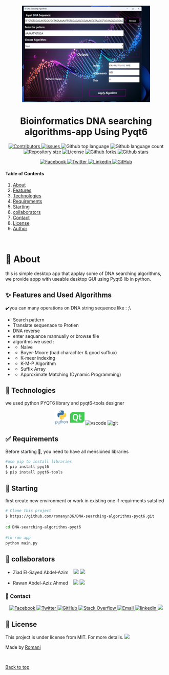 


<p align="center" id="top"> 
<img src="/images/main.png" alt="x-ray" width="400" height="300" />

</p>

<h1 align="center">Bioinformatics DNA searching algorithms-app Using Pyqt6</h1>

<p align="center">

<!-- contributors -->
<a href="https://github.com/romanyn36/DNA-searching-algorithms-pyqt6/graphs/contributors">

  <img src="https://img.shields.io/github/contributors/romanyn36/DNA-searching-algorithms-pyqt6.svg?style=flat" alt="Contributors" />
  
</a>


<!-- issues -->
<a href="https://github.com/romanyn36/DNA-searching-algorithms-pyqt6/issues">
  <img src="https://img.shields.io/github/issues/romanyn36/DNA-searching-algorithms-pyqt6.svg?style=flat" alt="issues" />
</a>
  
<img alt="Github top language" src="https://img.shields.io/github/languages/top/romanyn36/DNA-searching-algorithms-pyqt6?color=yellow">


  <img alt="Github language count" src="https://img.shields.io/github/languages/count/romanyn36/DNA-searching-algorithms-pyqt6?color=blue">
  

  <img alt="Repository size" src="https://img.shields.io/github/repo-size/romanyn36/DNA-searching-algorithms-pyqt6?color=56BEB8">

  <img alt="License" src="https://img.shields.io/github/license/romanyn36/DNA-searching-algorithms-pyqt6?color=red">


<!-- forks -->
<a href="https://github.com/romanyn36/DNA-searching-algorithms-pyqt6/network/members">

  <img alt="Github forks" src="https://img.shields.io/github/forks/romanyn36/DNA-searching-algorithms-pyqt6.svg?color=cyan" alt="forks"/>
</a>


  

<!-- stars -->
  <a href="https://github.com/romanyn36/DNA-searching-algorithms-pyqt6/stargazers">
  
  <img alt="Github stars" src="https://img.shields.io/github/stars/romanyn36/DNA-searching-algorithms-pyqt6?color=56BEB8"  alt="stars" />

</a>










</p>
<p align="center">
 <a href="https://www.facebook.com/romanyn3/" target="_blank">
  <img src="https://img.shields.io/badge/-Romani-1877F2?style=flat&logo=facebook&logoColor=white" alt="Facebook" />
</a>

<a href="https://twitter.com/romanyn36" target="_blank">
  <img src="https://img.shields.io/badge/-@romanyn36-1DA1F2?style=flat&logo=twitter&logoColor=white" alt="Twitter" />
</a>


<a href="https://www.linkedin.com/in/romanyn36" target="_blank">
  <img src="https://img.shields.io/badge/-@romanyn36-0077B5?style=flat&logo=linkedin&logoColor=white" alt="LinkedIn" />
</a>

<a href="https://github.com/romanyn36" target="_blank">
  <img src="https://img.shields.io/badge/-@romanyn36-181717?style=flat&logo=github&logoColor=white" alt="GitHub" />
</a>
</p>



<!-- TABLE OF CONTENTS -->
#### Table of Contents
  <ol>
    <li><a href="#dart-about">About</a></li>
    <li><a href="#sparkles-features">Features</a></li>
    <li><a href="#rocket-technologies">Technologies</a></li>
    <li><a href="#white_check_mark-requirements">Requirements</a></li>
    <li><a href="#checkered_flag-starting">Starting</a></li>
    <li><a href="#busts_in_silhouette-collaborators">collaborators</a></li>
    <li><a href="#email-contact">Contact</a></li>
    <li><a href="#memo-license">License</a></li>
    <li><a href="https://github.com/romanyn36" target="_blank">Author</a></li>
  </ol>


<br>

# :dart: About ##

this is simple desktop app that applay some of DNA searching algorithms, we provide appp with useable desktop GUI using Pyqt6 lib in python.


## :sparkles: Features and Used Algorithms ##

:heavy_check_mark:you can many operations on DNA string sequence like : ;\
- Search pattern
- Translate sequenace to Protien 
- DNA reverse
- enter sequance mannually or browse file 
-  algoritms we used :
-   - Naive 
- - Boyer-Moore (bad charachter & good suffiux)
- - K-meer indexing
- - K-M-P Algorithm
- -  Suffix Array
- - Approximate Matching (Dynamic Programming)



## :rocket: Technologies ##
we used python PYQT6 library and pyqt6-tools designer 
<p align='center'>
<img src=https://raw.githubusercontent.com/devicons/devicon/master/icons/python/python-original-wordmark.svg width="45" height="45" />



<img src="https://raw.githubusercontent.com/devicons/devicon/master/icons/qt/qt-original.svg" alt="OpenCV" width="45" height="45" />

<img src="https://cdn.jsdelivr.net/gh/devicons/devicon/icons/vscode/vscode-original.svg" alt="vscode" width="45" height="45"/>

<img src="https://cdn.jsdelivr.net/gh/devicons/devicon/icons/git/git-original.svg" alt="git" width="45" height="45"/>


</p>


## :white_check_mark: Requirements ##

Before starting :checkered_flag:, you need to have all mensioned libraries 
```bash
#use pip to install libraries 
$ pip install pyqt6
$ pip install pyqt6-tools       

```
## :checkered_flag: Starting ##
first create new environment or work in existing one if requirments satsfied 
```bash
# Clone this project
$ https://github.com/romanyn36/DNA-searching-algorithms-pyqt6.git

cd DNA-searching-algorithms-pyqt6

#to run app
python main.py
```
## :busts_in_silhouette: collaborators ##

- Ziad El-Sayed Abdel-Azim&nbsp;&nbsp;&nbsp;&nbsp;[![](https://img.shields.io/badge/-@zeyadusf-181717?style=flat&logo=github&logoColor=white)](https://github.com/zeyadusf) [![](https://img.shields.io/badge/-Zeyad_Usf-0077B5?style=flat&logo=linkedin&logoColor=white)](https://www.linkedin.com/in/zeyad-usf-360154214/)

 - Rawan Abdel-Aziz Ahmed&nbsp;&nbsp;&nbsp;&nbsp;[![](https://img.shields.io/badge/-@rawanazizsaad-181717?style=flat&logo=github&logoColor=white)](https://github.com/rawanazizsaad) [![](https://img.shields.io/badge/-Email-D14836?style=flat&logo=mail.ru&logoColor=white)](mailto:rawansaad222222@gmail.com)

### :email: Contact ##

<p align="center">
 <a href="https://www.facebook.com/romanyn3/" target="_blank">
  <img src="https://img.shields.io/badge/-Romani-1877F2?style=flat&logo=facebook&logoColor=white" alt="Facebook" />
</a>

<a href="https://twitter.com/romanyn36" target="_blank">
  <img src="https://img.shields.io/badge/-@romanyn36-1DA1F2?style=flat&logo=twitter&logoColor=white" alt="Twitter" />
</a>



<!-- <a href="https://www.linkedin.com/in/romanyn36" target="_blank">
  <img src="https://img.shields.io/badge/-@romanyn36-0077B5?style=flat&logo=linkedin&logoColor=white" alt="LinkedIn" />
</a> -->

<a href="https://github.com/romanyn36" target="_blank">
  <img src="https://img.shields.io/badge/-@romanyn36-181717?style=flat&logo=github&logoColor=white" alt="GitHub" />
</a>


<a href="https://stackoverflow.com/users/17348975/romani" target="_blank">
  <img src="https://img.shields.io/badge/-Stack%20Overflow-FE7A16?style=flat&logo=stackoverflow&logoColor=white" alt="Stack Overflow" />
</a>

<a href="mailto:romanyyy36dr99@gmail.com" target="_blank">
  <img src="https://img.shields.io/badge/-Email-D14836?style=flat&logo=mail.ru&logoColor=white" alt="Email" />
</a>

<a href="https://www.linkedin.com/in/romanyn36/" target="_blank">
    <img src="https://img.shields.io/badge/Connect-Romani-blue.svg?style=flat&logo=linkedin" alt="linkedin"/>
</a>




<a href="https://www.kaggle.com/romanyn36" target="_blank" style="display: inline-block;">
    <img src="https://img.shields.io/badge/Kaggle-Romani-blue.svg?style=flat-square&logo=kaggle" />
</a>
<!-- <a href="https://www.buymeacoffee.com/romanyn36" target="_blank" style="display: inline-block;">
    <img src="https://img.shields.io/badge/Donate-Buy%20Me%20A%20Coffee-orange.svg?style=flat-square&logo=buymeacoffee" align="center"/>
  </a> -->
  

</p>


## :memo: License ##

This project is under license from MIT. For more details. [![](https://img.shields.io/github/license/sourcerer-io/hall-of-fame.svg?colorB=ff0000)](License.md)


Made by <a href="https://github.com/romanyn36" target="_blank">Romani</a>

&#xa0;

<a href="#top">Back to top</a>



